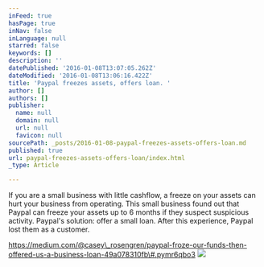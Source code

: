 ```yaml
---
inFeed: true
hasPage: true
inNav: false
inLanguage: null
starred: false
keywords: []
description: ''
datePublished: '2016-01-08T13:07:05.262Z'
dateModified: '2016-01-08T13:06:16.422Z'
title: 'Paypal freezes assets, offers loan. '
author: []
authors: []
publisher:
  name: null
  domain: null
  url: null
  favicon: null
sourcePath: _posts/2016-01-08-paypal-freezes-assets-offers-loan.md
published: true
url: paypal-freezes-assets-offers-loan/index.html
_type: Article

---
```

If you are a small business with little cashflow, a freeze on your assets can hurt your business from operating. This small business found out that Paypal can freeze your assets up to 6 months if they suspect suspicious activity. Paypal's solution: offer a small loan. After this experience, Paypal lost them as a customer. 

https://medium.com/@casey\_rosengren/paypal-froze-our-funds-then-offered-us-a-business-loan-49a078310fb\#.pymr6qbo3
![](https://the-grid-user-content.s3-us-west-2.amazonaws.com/bf1b07a0-6317-4fec-8598-754095efc2e7.png)